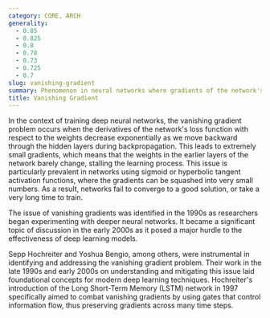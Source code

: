 ```yaml
---
category: CORE, ARCH
generality:
  - 0.85
  - 0.825
  - 0.8
  - 0.78
  - 0.73
  - 0.725
  - 0.7
slug: vanishing-gradient
summary: Phenomenon in neural networks where gradients of the network's parameters become very small, effectively preventing the weights from changing their values during training.
title: Vanishing Gradient
---
```


In the context of training deep neural networks, the vanishing gradient problem occurs when the derivatives of the network's loss function with respect to the weights decrease exponentially as we move backward through the hidden layers during backpropagation. This leads to extremely small gradients, which means that the weights in the earlier layers of the network barely change, stalling the learning process. This issue is particularly prevalent in networks using sigmoid or hyperbolic tangent activation functions, where the gradients can be squashed into very small numbers. As a result, networks fail to converge to a good solution, or take a very long time to train.

The issue of vanishing gradients was identified in the 1990s as researchers began experimenting with deeper neural networks. It became a significant topic of discussion in the early 2000s as it posed a major hurdle to the effectiveness of deep learning models.

Sepp Hochreiter and Yoshua Bengio, among others, were instrumental in identifying and addressing the vanishing gradient problem. Their work in the late 1990s and early 2000s on understanding and mitigating this issue laid foundational concepts for modern deep learning techniques. Hochreiter's introduction of the Long Short-Term Memory (LSTM) network in 1997 specifically aimed to combat vanishing gradients by using gates that control information flow, thus preserving gradients across many time steps.
